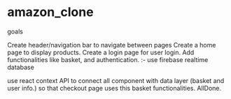# amazon_clone

goals

Create header/navigation bar to navigate between pages
Create a home page to display products.
Create a login page for user login.
Add functionalities like basket, and authentication. :- use firebase realtime database

use react context API to connect all component with data layer (basket and user info.) so that checkout page uses this basket functionalities.
AllDone.
